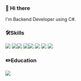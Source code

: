 ### 👋 Hi there 
I'm Backend Developer using C#.

### 🛠Skills
<img src="https://img.shields.io/badge/Csharp-512BD4?style=flat&logo=Csharp&logoColor=white"/> <img src="https://img.shields.io/badge/Java-4E7896?style=flat&logo=DevExpress&logoColor=white"/><img src="https://img.shields.io/badge/JavaScript-F7DF1E?style=flat&logo=JavaScript&logoColor=white"/> <img src="https://img.shields.io/badge/CSS3-1572B6?style=flat&logo=CSS3&logoColor=white"/><img src="https://img.shields.io/badge/MySQL-4479A1?style=for-the-badge&logo=MySQL&logoColor=white">
<img src="https://img.shields.io/badge/.Net-512BD4?style=flat&logo=.Net&logoColor=white"/> <img src="https://img.shields.io/badge/Blazor-512BD4?style=flat&logo=Blazor&logoColor=white"/> <img src="https://img.shields.io/badge/DevExpress-FF7200?style=flat&logo=DevExpress&logoColor=white"/>

### ✏️Education
<a href="https://hhpluscertificateofcompletion.oopy.io/">
  <img src="https://static.spartaclub.kr/hanghae99/plus/completion/badge_brown.svg" />
</a>

<!--
**bskjp1004/bskjp1004** is a ✨ _special_ ✨ repository because its `README.md` (this file) appears on your GitHub profile.

Here are some ideas to get you started:

- 🔭 I’m currently working on ...
- 🌱 I’m currently learning ...
- 👯 I’m looking to collaborate on ...
- 🤔 I’m looking for help with ...
- 💬 Ask me about ...
- 📫 How to reach me: ...
- 😄 Pronouns: ...
- ⚡ Fun fact: ...
-->
